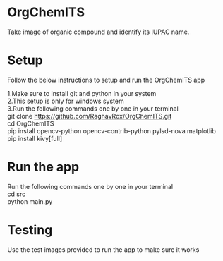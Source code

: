 # OrgChemITS
Take image of organic compound and identify its IUPAC name.


# Setup
Follow the below instructions to setup and  run the OrgChemITS app

1.Make sure to install git and python in your system<br />
2.This setup is only for windows system<br />
3.Run the following commands one by one in your terminal<br />
git clone https://github.com/RaghavRox/OrgChemITS.git<br />
cd OrgChemITS<br />
pip install opencv-python opencv-contrib-python pylsd-nova matplotlib<br />
pip install  kivy[full] <br/>

# Run the app
Run the following commands one by one in your terminal<br />
cd src<br />
python main.py<br />

# Testing
Use the test images provided to run the app to make sure it works
